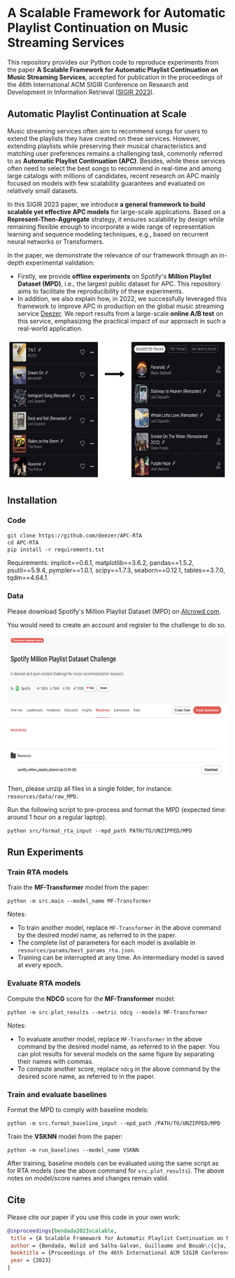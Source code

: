 # A Scalable Framework for Automatic Playlist Continuation on Music Streaming Services


This repository provides our Python code to reproduce experiments from the paper **A Scalable Framework for Automatic Playlist Continuation on Music Streaming Services**, accepted for publication in the proceedings of the 46th International ACM SIGIR Conference on Research and Development in Information Retrieval ([SIGIR 2023](https://sigir.org/sigir2023/)).



## Automatic Playlist Continuation at Scale


Music streaming services often aim to recommend songs for users to extend the playlists they have created on these services. However, extending playlists while preserving their musical characteristics and matching user preferences remains a challenging task, commonly referred to as **Automatic Playlist Continuation (APC)**. Besides, while these services often need to select the best songs to recommend in real-time and among large catalogs with millions of candidates, recent research on APC mainly focused on models with few scalability guarantees and evaluated on relatively small datasets.

In this SIGIR 2023 paper, we introduce **a general framework to build scalable yet effective APC models** for large-scale applications. Based on a **Represent-Then-Aggregate** strategy, it ensures scalability by design while remaining flexible enough to incorporate a wide range of representation learning and sequence modeling techniques, e.g., based on recurrent neural networks or Transformers.

In the paper, we demonstrate the relevance of our framework through an in-depth experimental validation:
* Firstly, we provide **offline experiments** on Spotify's **Million Playlist Dataset (MPD)**, i.e., the largest public dataset for APC. This repository aims to facilitate the reproducibility of these experiments.
* In addition, we also explain how, in 2022, we successfully leveraged this framework to improve APC in production on the global music streaming service [Deezer](https://www.deezer.com/). We report results from a large-scale **online A/B test** on this service, emphasizing the practical impact of our approach in such a real-world application.

<p align="center">
  <img height="325" src="figures/apc.png">
</p>




## Installation

### Code

```
git clone https://github.com/deezer/APC-RTA
cd APC-RTA
pip install -r requirements.txt
```

Requirements: implicit==0.6.1, matplotlib==3.6.2, pandas==1.5.2, psutil==5.9.4, pympler==1.0.1, scipy==1.7.3, seaborn==0.12.1, tables==3.7.0, tqdm==4.64.1.

### Data

Please download Spotify's Million Playlist Dataset (MPD) on [AIcrowd.com](https://www.aicrowd.com/challenges/spotify-million-playlist-dataset-challenge).

You would need to create an account and register to the challenge to do so.

<p align="center">
  <img height="325" src="figures/mpd.png">
</p>

Then, please unzip all files in a single folder, for instance: `resources/data/raw_MPD`.

Run the following script to pre-process and format the MPD (expected time: around 1 hour on a regular laptop).

```
python src/format_rta_input --mpd_path PATH/TO/UNZIPPED/MPD
```



## Run Experiments

### Train RTA models

Train the **MF-Transformer** model from the paper:

```
python -m src.main --model_name MF-Transformer
```

Notes:
* To train another model, replace `MF-Transformer` in the above command by the desired model name, as referred to in the paper.
* The complete list of parameters for each model is available in `resources/params/best_params_rta.json`.
* Training can be interrupted at any time. An intermediary model is saved at every epoch.

### Evaluate RTA models

Compute the **NDCG** score for the **MF-Transformer** model:
```
python -m src.plot_results --metric ndcg --models MF-Transformer
```

Notes:
* To evaluate another model, replace `MF-Transformer` in the above command by the desired model name, as referred to in the paper. You can plot results for several models on the same figure by separating their names with commas.
* To compute another score, replace `ndcg` in the above command by the desired score name, as referred to in the paper.


### Train and evaluate baselines

Format the MPD to comply with baseline models:

```
python -m src.format_baseline_input --mpd_path /PATH/TO/UNZIPPED/MPD
```

Train the **VSKNN** model from the paper:

```
python -m run_baselines --model_name VSKNN
```

After training, baseline models can be evaluated using the same script as for RTA models (see the above command for `src.plot_results`).
The above notes on model/score names and changes remain valid.


## Cite

Please cite our paper if you use this code in your own work:

```BibTeX
@inproceedings{bendada2023scalable,
 title = {A Scalable Framework for Automatic Playlist Continuation on Music Streaming Services},
 author = {Bendada, Walid and Salha-Galvan, Guillaume and Bouab\c{c}a, Thomas and Cazenave, Tristan},
 booktitle = {Proceedings of the 46th International ACM SIGIR Conference on Research and Development in Information Retrieval},
 year = {2023}
}
```
